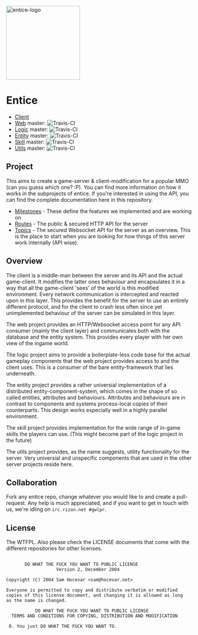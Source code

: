 <p>
  <a href="http://to.entice.so">
    <img src="http://to.entice.so/images/entice.png" alt="entice-logo" width="200" height="200">
  </a>
  <h1> Entice</h1>
</p>


* [Client](https://github.com/entice/client)
* [Web](https://github.com/entice/web) master: ![Travis-CI](https://travis-ci.org/entice/web.svg?branch=master)
* [Logic](https://github.com/entice/logic) master: ![Travis-CI](https://travis-ci.org/entice/logic.svg?branch=master)
* [Entity](https://github.com/entice/entity) master: ![Travis-CI](https://travis-ci.org/entice/entity.svg?branch=master)
* [Skill](https://github.com/entice/skill) master: ![Travis-CI](https://travis-ci.org/entice/skill.svg?branch=master)
* [Utils](https://github.com/entice/utils) master: ![Travis-CI](https://travis-ci.org/entice/utils.svg?branch=master)


## Project


This aims to create a game-server & client-modification for a popular MMO (can you guess which one? :P).
You can find more information on how it works in the subprojects of entice. If you're interested in using the API, you
can find the complete documentation here in this repository.

* [Milestones](https://github.com/entice/entice/blob/master/milestones.md) - These define the features we implemented and are working on
* [Routes](https://github.com/entice/entice/blob/master/routes.md) - The public & secured HTTP API for the server
* [Topics](https://github.com/entice/entice/blob/master/topics.md) - The secured Websocket API for the server as an overview. This is the place to start when you are looking
for how things of this server work internally (API wise).


## Overview


The client is a middle-man between the server and its API and the actual game-client. It modifies the latter ones
behaviour and encapsulates it in a way that all the game-client 'sees' of the world is this modified environment.
Every network communication is intercepted and reacted upon in this layer. This provides the benefit for the server
to use an entirely different protocol, and for the client to crash less often since yet unimplemented behaviour
of the server can be simulated in this layer.

The web project provides an HTTP/Websocket access point for any API consumer (mainly the client layer) and communicates
both with the database and the entity system. This provides every player with her own view of the ingame world.

The logic project aims to provide a boilerplate-less code base for the actual gameplay components that the web
project provides access to and the client uses. This is a consumer of the bare entity-framework that lies underneath.

The entity project provides a rather universial implementation of a distributed entity-component-system, which comes in
the shape of so called entities, attributes and behaviours. Attributes and behaviours are in contrast to components and
systems process-local copies of their counterparts. This design works especially well in a highly parallel environment.

The skill project provides implementation for the wide range of in-game skills the players can use. (This might
become part of the logic project in the future)

The utils project provides, as the name suggests, utility functionality for the server. Very universial and
unspecific components that are used in the other server projects reside here.


## Collaboration


Fork any entice repo, change whatever you would like to and create a pull-request. Any help is much appreciated,
and if you want to get in touch with us, we're idling on `irc.rizon.net #gwlpr`.


## License


The WTFPL. Also please check the LICENSE documents that come with the different repositories for other licenses.

```

       DO WHAT THE FUCK YOU WANT TO PUBLIC LICENSE
                   Version 2, December 2004

Copyright (C) 2004 Sam Hocevar <sam@hocevar.net>

Everyone is permitted to copy and distribute verbatim or modified
copies of this license document, and changing it is allowed as long
as the name is changed.

           DO WHAT THE FUCK YOU WANT TO PUBLIC LICENSE
  TERMS AND CONDITIONS FOR COPYING, DISTRIBUTION AND MODIFICATION

 0. You just DO WHAT THE FUCK YOU WANT TO.


```
